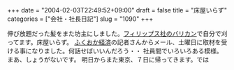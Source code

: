 +++
date = "2004-02-03T22:49:52+09:00"
draft = false
title = "床屋いらず"
categories = ["会社・社長日記"]
slug = "1090"
+++

伸び放題だった髪をまた坊主にしました。<a href="http://www.dap.philips.co.jp/haircutter/index.html" target="_blank">フィリップス社のバリカン</a>で自分で刈ってます。床屋いらず。
<a href="http://www.fukuokaweb.jp/fukuokakeizai/index.html" target="_blank">ふくおか経済</a>の記者さんからメール、土曜日に取材を受ける事になりました。何話せばいいんだろう・・
社員間でいろいろある模様。まあ、しょうがないです。
明日からまた東京、７日に帰ってきます。では
